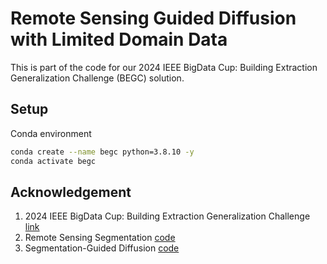 # Remote Sensing Guided Diffusion with Limited Domain Data

This is part of the code for our 2024 IEEE BigData Cup: Building Extraction Generalization Challenge (BEGC) solution.

## Setup
Conda environment
```bash
conda create --name begc python=3.8.10 -y
conda activate begc
```

## Acknowledgement
1. 2024 IEEE BigData Cup: Building Extraction Generalization Challenge [link](https://www.kaggle.com/competitions/building-extraction-generalization-2024/overview)
2. Remote Sensing Segmentation [code](https://github.com/Junjue-Wang/LoveDA/tree/master/Semantic_Segmentation)
3. Segmentation-Guided Diffusion [code](https://github.com/mazurowski-lab/segmentation-guided-diffusion)
